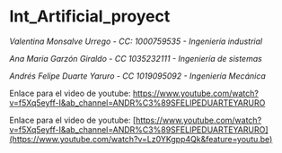 # Int_Artificial_proyect

*Valentina Monsalve Urrego - CC: 1000759535 - Ingeniería industrial*

*Ana Maria Garzón Giraldo - CC 1035232111 - Ingeniería de sistemas*

*Andrés Felipe Duarte Yaruro - CC 1019095092 - Ingeniería Mecánica*

Enlace para el video de youtube: https://www.youtube.com/watch?v=f5Xq5eyff-I&ab_channel=ANDR%C3%89SFELIPEDUARTEYARURO

Enlace para el video de youtube: [https://www.youtube.com/watch?v=f5Xq5eyff-I&ab_channel=ANDR%C3%89SFELIPEDUARTEYARURO](https://www.youtube.com/watch?v=Lz0YKgpp4Qk&feature=youtu.be)

